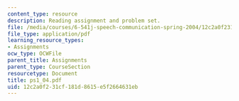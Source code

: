 ```yaml
---
content_type: resource
description: Reading assignment and problem set.
file: /media/courses/6-541j-speech-communication-spring-2004/12c2a0f231cf181d8615e5f2664631eb_ps1_04.pdf
file_type: application/pdf
learning_resource_types:
- Assignments
ocw_type: OCWFile
parent_title: Assignments
parent_type: CourseSection
resourcetype: Document
title: ps1_04.pdf
uid: 12c2a0f2-31cf-181d-8615-e5f2664631eb
---
```

